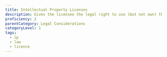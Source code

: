```yaml
---
title: Intellectual Property Licenses
description: Gives the licensee the legal right to use (but not own) the copyright, patent, trade mark, design, technology, technical know-how or specific marketing skills to their advantage, subject to the limitations of the licence.
proficiency: 2
parentCategory: Legal Considerations
categoryLevel: 1
tags:
  - ip
  - law
  - licence
---
```

